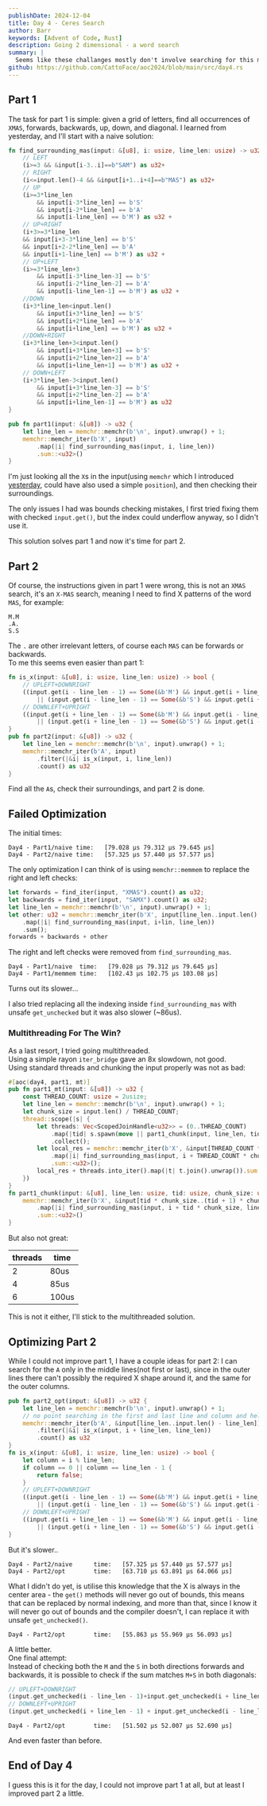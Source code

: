 ```yaml
---
publishDate: 2024-12-04
title: Day 4 - Ceres Search
author: Barr
keywords: [Advent of Code, Rust]
description: Going 2 dimensional - a word search
summary: |
  Seems like these challanges mostly don't involve searching for this missing historian(does anyone even notice the lore for these?), today we've got an elf looking for help with her word search.
github: https://github.com/CattoFace/aoc2024/blob/main/src/day4.rs
---
```

## Part 1
The task for part 1 is simple: given a grid of letters, find all occurrences of `XMAS`, forwards, backwards, up, down, and diagonal.
I learned from yesterday, and I'll start with a naive solution:
```rust
fn find_surrounding_mas(input: &[u8], i: usize, line_len: usize) -> u32 {
    // LEFT
    (i>=3 && &input[i-3..i]==b"SAM") as u32+
    // RIGHT
    (i<=input.len()-4 && &input[i+1..i+4]==b"MAS") as u32+
    // UP
    (i>=3*line_len
        && input[i-3*line_len] == b'S'
        && input[i-2*line_len] == b'A'
        && input[i-line_len] == b'M') as u32 +
    // UP+RIGHT
    (i+3>=3*line_len
    && input[i+3-3*line_len] == b'S'
    && input[i+2-2*line_len] == b'A'
    && input[i+1-line_len] == b'M') as u32 +
    // UP+LEFT
    (i>=3*line_len+3
        && input[i-3*line_len-3] == b'S'
        && input[i-2*line_len-2] == b'A'
        && input[i-line_len-1] == b'M') as u32 +
    //DOWN
    (i+3*line_len<input.len()
        && input[i+3*line_len] == b'S'
        && input[i+2*line_len] == b'A'
        && input[i+line_len] == b'M') as u32 +
    //DOWN+RIGHT
    (i+3*line_len+3<input.len()
        && input[i+3*line_len+3] == b'S'
        && input[i+2*line_len+2] == b'A'
        && input[i+line_len+1] == b'M') as u32 +
    // DOWN+LEFT
    (i+3*line_len-3<input.len()
        && input[i+3*line_len-3] == b'S'
        && input[i+2*line_len-2] == b'A'
        && input[i+line_len-1] == b'M') as u32
}

pub fn part1(input: &[u8]) -> u32 {
    let line_len = memchr::memchr(b'\n', input).unwrap() + 1;
    memchr::memchr_iter(b'X', input)
        .map(|i| find_surrounding_mas(input, i, line_len))
        .sum::<u32>()
}
```
I'm just looking all the `X`s in the input(using `memchr` which I introduced [yesterday](/posts/aoc2024/day1/), could have also used a simple `position`), and then checking their surroundings.

The only issues I had was bounds checking mistakes, I first tried fixing them with checked `input.get()`, but the index could underflow anyway, so I didn't use it.

This solution solves part 1 and now it's time for part 2.

## Part 2
Of course, the instructions given in part 1 were wrong, this is not an `XMAS` search, it's an `X-MAS` search, meaning I need to find X patterns of the word `MAS`, for example:
```
M.M
.A.
S.S
```
The `.` are other irrelevant letters, of course each `MAS` can be forwards or backwards.  
To me this seems even easier than part 1:
```rust
fn is_x(input: &[u8], i: usize, line_len: usize) -> bool {
    // UPLEFT+DOWNRIGHT
    ((input.get(i - line_len - 1) == Some(&b'M') && input.get(i + line_len + 1) == Some(&b'S'))
        || (input.get(i - line_len - 1) == Some(&b'S') && input.get(i + line_len + 1) == Some(&b'M'))) &&
    // DOWNLEFT+UPRIGHT
    ((input.get(i + line_len - 1) == Some(&b'M') && input.get(i - line_len + 1) == Some(&b'S'))
        || (input.get(i + line_len - 1) == Some(&b'S') && input.get(i - line_len + 1) == Some(&b'M')))
}
pub fn part2(input: &[u8]) -> u32 {
    let line_len = memchr::memchr(b'\n', input).unwrap() + 1;
    memchr::memchr_iter(b'A', input)
        .filter(|&i| is_x(input, i, line_len))
        .count() as u32
}
```
Find all the `A`s, check their surroundings, and part 2 is done.

## Failed Optimization
The initial times:
```
Day4 - Part1/naive time:   [79.028 µs 79.312 µs 79.645 µs]
Day4 - Part2/naive time:   [57.325 µs 57.440 µs 57.577 µs]
```

The only optimization I can think of is using `memchr::memmem` to replace the right and left checks:
```rust
let forwards = find_iter(input, "XMAS").count() as u32;
let backwards = find_iter(input, "SAMX").count() as u32;
let line_len = memchr::memchr(b'\n', input).unwrap() + 1;
let other: u32 = memchr::memchr_iter(b'X', input[line_len..input.len() - line_len])
    .map(|i| find_surrounding_mas(input, i+lin, line_len))
    .sum();
forwards + backwards + other
```
The right and left checks were removed from `find_surrounding_mas`.
```
Day4 - Part1/naive  time:   [79.028 µs 79.312 µs 79.645 µs]
Day4 - Part1/memmem time:   [102.43 µs 102.75 µs 103.08 µs]
```
Turns out its slower...

I also tried replacing all the indexing inside `find_surrounding_mas` with unsafe `get_unchecked` but it was also slower (~86us).

### Multithreading For The Win?
As a last resort, I tried going multithreaded.  
Using a simple rayon `iter_bridge` gave an 8x slowdown, not good.  
Using standard threads and chunking the input properly was not as bad:
```rust
#[aoc(day4, part1, mt)]
pub fn part1_mt(input: &[u8]) -> u32 {
    const THREAD_COUNT: usize = 2usize;
    let line_len = memchr::memchr(b'\n', input).unwrap() + 1;
    let chunk_size = input.len() / THREAD_COUNT;
    thread::scope(|s| {
        let threads: Vec<ScopedJoinHandle<u32>> = (0..THREAD_COUNT)
            .map(|tid| s.spawn(move || part1_chunk(input, line_len, tid, chunk_size)))
            .collect();
        let local_res = memchr::memchr_iter(b'X', &input[THREAD_COUNT * chunk_size..])
            .map(|i| find_surrounding_mas(input, i + THREAD_COUNT * chunk_size, line_len))
            .sum::<u32>();
        local_res + threads.into_iter().map(|t| t.join().unwrap()).sum::<u32>()
    })
}
fn part1_chunk(input: &[u8], line_len: usize, tid: usize, chunk_size: usize) -> u32 {
    memchr::memchr_iter(b'X', &input[tid * chunk_size..(tid + 1) * chunk_size])
        .map(|i| find_surrounding_mas(input, i + tid * chunk_size, line_len))
        .sum::<u32>()
}
```
But also not great:

| threads | time  |
| ------- | ----- |
| 2       | 80us  |
| 4       | 85us  |
| 6       | 100us |

This is not it either, I'll stick to the multithreaded solution.

## Optimizing Part 2
While I could not improve part 1, I have a couple ideas for part 2:
I can search for the `A` only in the middle lines(not first or last), since in the outer lines there can't possibly the required X shape around it, and the same for the outer columns.
```rust {hl_lines=[4,5]}
pub fn part2_opt(input: &[u8]) -> u32 {
    let line_len = memchr::memchr(b'\n', input).unwrap() + 1;
    // no point searching in the first and last line and column and helps with bounds checking
    memchr::memchr_iter(b'A', &input[line_len..input.len() - line_len])
        .filter(|&i| is_x(input, i + line_len, line_len))
        .count() as u32
}
fn is_x(input: &[u8], i: usize, line_len: usize) -> bool {
    let column = i % line_len;
    if column == 0 || column == line_len - 1 {
        return false;
    }
    // UPLEFT+DOWNRIGHT
    ((input.get(i - line_len - 1) == Some(&b'M') && input.get(i + line_len + 1) == Some(&b'S'))
        || (input.get(i - line_len - 1) == Some(&b'S') && input.get(i + line_len + 1) == Some(&b'M'))) &&
    // DOWNLEFT+UPRIGHT
    ((input.get(i + line_len - 1) == Some(&b'M') && input.get(i - line_len + 1) == Some(&b'S'))
        || (input.get(i + line_len - 1) == Some(&b'S') && input.get(i - line_len + 1) == Some(&b'M')))
}
```
But it's slower..
```
Day4 - Part2/naive      time:   [57.325 µs 57.440 µs 57.577 µs]
Day4 - Part2/opt        time:   [63.710 µs 63.891 µs 64.066 µs]
```
What I didn't do yet, is utilise this knowledge that the X is always in the center area - the `get()` methods will never go out of bounds, this means that can be replaced by normal indexing, and more than that, since I know it will never go out of bounds and the compiler doesn't, I can replace it with unsafe `get_unchecked()`.  
```
Day4 - Part2/opt        time:   [55.863 µs 55.969 µs 56.093 µs]
```
A little better.  
One final attempt:  
Instead of checking both the `M` and the `S` in both directions forwards and backwards, it is possible to check if the sum matches `M+S` in both diagonals:
```rust
// UPLEFT+DOWNRIGHT
(input.get_unchecked(i - line_len - 1)+input.get_unchecked(i + line_len + 1) == (b'S'+b'M')) &&
// DOWNLEFT+UPRIGHT
(input.get_unchecked(i + line_len - 1) + input.get_unchecked(i - line_len + 1) == (b'S'+b'M'))
```
```
Day4 - Part2/opt        time:   [51.502 µs 52.007 µs 52.690 µs]
```
And even faster than before.

## End of Day 4
I guess this is it for the day, I could not improve part 1 at all, but at least I improved part 2 a little.

